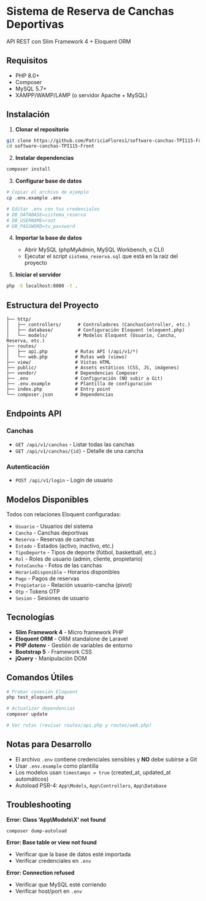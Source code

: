 # Sistema de Reserva de Canchas Deportivas

API REST con Slim Framework 4 + Eloquent ORM

## Requisitos

- PHP 8.0+
- Composer
- MySQL 5.7+
- XAMPP/WAMP/LAMP (o servidor Apache + MySQL)

## Instalación

1. **Clonar el repositorio**
```bash
git clone https://github.com/PatriciaFlores1/software-canchas-TPI115-Front.git
cd software-canchas-TPI115-Front
```

2. **Instalar dependencias**
```bash
composer install
```

3. **Configurar base de datos**
```bash
# Copiar el archivo de ejemplo
cp .env.example .env

# Editar .env con tus credenciales
# DB_DATABASE=sistema_reserva
# DB_USERNAME=root
# DB_PASSWORD=tu_password
```

4. **Importar la base de datos**
   - Abrir MySQL (phpMyAdmin, MySQL Workbench, o CLI)
   - Ejecutar el script `sistema_reserva.sql` que está en la raíz del proyecto

5. **Iniciar el servidor**
```bash
php -S localhost:8080 -t .
```

## Estructura del Proyecto

```
├── http/
│   ├── controllers/      # Controladores (CanchasController, etc.)
│   ├── database/         # Configuración Eloquent (eloquent.php)
│   └── models/           # Modelos Eloquent (Usuario, Cancha, Reserva, etc.)
├── routes/
│   ├── api.php          # Rutas API (/api/v1/*)
│   └── web.php          # Rutas web (views)
├── view/                # Vistas HTML
├── public/              # Assets estáticos (CSS, JS, imágenes)
├── vendor/              # Dependencias Composer
├── .env                 # Configuración (NO subir a Git)
├── .env.example         # Plantilla de configuración
├── index.php            # Entry point
└── composer.json        # Dependencias
```

## Endpoints API

### Canchas
- `GET /api/v1/canchas` - Listar todas las canchas
- `GET /api/v1/canchas/{id}` - Detalle de una cancha

### Autenticación
- `POST /api/v1/login` - Login de usuario

## Modelos Disponibles

Todos con relaciones Eloquent configuradas:

- `Usuario` - Usuarios del sistema
- `Cancha` - Canchas deportivas
- `Reserva` - Reservas de canchas
- `Estado` - Estados (activo, inactivo, etc.)
- `TipoDeporte` - Tipos de deporte (fútbol, basketball, etc.)
- `Rol` - Roles de usuario (admin, cliente, propietario)
- `FotoCancha` - Fotos de las canchas
- `HorarioDisponible` - Horarios disponibles
- `Pago` - Pagos de reservas
- `Propietario` - Relación usuario-cancha (pivot)
- `Otp` - Tokens OTP
- `Sesion` - Sesiones de usuario

## Tecnologías

- **Slim Framework 4** - Micro framework PHP
- **Eloquent ORM** - ORM standalone de Laravel
- **PHP dotenv** - Gestión de variables de entorno
- **Bootstrap 5** - Framework CSS
- **jQuery** - Manipulación DOM

## Comandos Útiles

```bash
# Probar conexión Eloquent
php test_eloquent.php

# Actualizar dependencias
composer update

# Ver rutas (revisar routes/api.php y routes/web.php)
```

## Notas para Desarrollo

- El archivo `.env` contiene credenciales sensibles y **NO** debe subirse a Git
- Usar `.env.example` como plantilla
- Los modelos usan `timestamps = true` (created_at, updated_at automáticos)
- Autoload PSR-4: `App\Models`, `App\Controllers`, `App\Database`

## Troubleshooting

**Error: Class 'App\Models\X' not found**
```bash
composer dump-autoload
```

**Error: Base table or view not found**
- Verificar que la base de datos esté importada
- Verificar credenciales en `.env`

**Error: Connection refused**
- Verificar que MySQL esté corriendo
- Verificar host/port en `.env`
